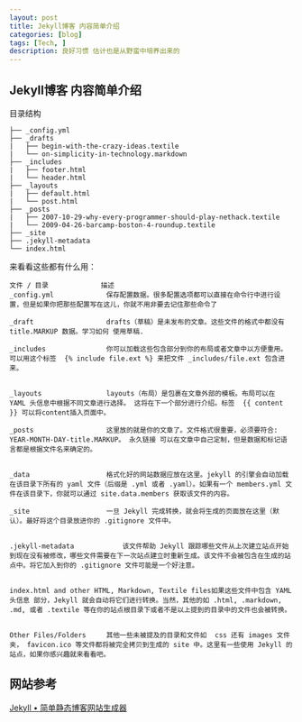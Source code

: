 ```yaml
---
layout: post
title: Jekyll博客 内容简单介绍
categories: [blog]
tags: [Tech, ]
description: 良好习惯 估计也是从野蛮中培养出来的
---
```



## Jekyll博客 内容简单介绍
目录结构

	├── _config.yml
	├── _drafts
	|   ├── begin-with-the-crazy-ideas.textile
	|   └── on-simplicity-in-technology.markdown
	├── _includes
	|   ├── footer.html
	|   └── header.html
	├── _layouts
	|   ├── default.html
	|   └── post.html
	├── _posts
	|   ├── 2007-10-29-why-every-programmer-should-play-nethack.textile
	|   └── 2009-04-26-barcamp-boston-4-roundup.textile
	├── _site
	├── .jekyll-metadata
	└── index.html

来看看这些都有什么用：

	文件 / 目录				描述
	_config.yml				保存配置数据。很多配置选项都可以直接在命令行中进行设置，但是如果你把那些配置写在这儿，你就不用非要去记住那些命令了

	_draft					drafts（草稿）是未发布的文章。这些文件的格式中都没有 title.MARKUP 数据。学习如何 使用草稿.	

	_includes				你可以加载这些包含部分到你的布局或者文章中以方便重用。可以用这个标签  {% include file.ext %} 来把文件 _includes/file.ext 包含进来。


	_layouts				layouts（布局）是包裹在文章外部的模板。布局可以在 YAML 头信息中根据不同文章进行选择。 这将在下一个部分进行介绍。标签  {{ content }} 可以将content插入页面中。
	
	_posts					这里放的就是你的文章了。文件格式很重要，必须要符合: YEAR-MONTH-DAY-title.MARKUP。 永久链接 可以在文章中自己定制，但是数据和标记语言都是根据文件名来确定的。


	_data					格式化好的网站数据应放在这里。jekyll 的引擎会自动加载在该目录下所有的 yaml 文件（后缀是 .yml 或者 .yaml）。如果有一个 members.yml 文件在该目录下，你就可以通过 site.data.members 获取该文件的内容。

	_site					一旦 Jekyll 完成转换，就会将生成的页面放在这里（默认）。最好将这个目录放进你的 .gitignore 文件中。


	.jekyll-metadata			该文件帮助 Jekyll 跟踪哪些文件从上次建立站点开始到现在没有被修改，哪些文件需要在下一次站点建立时重新生成。该文件不会被包含在生成的站点中。将它加入到你的 .gitignore 文件可能是一个好注意。


	index.html and other HTML, Markdown, Textile files如果这些文件中包含 YAML 头信息 部分，Jekyll 就会自动将它们进行转换。当然，其他的如 .html, .markdown, .md, 或者 .textile 等在你的站点根目录下或者不是以上提到的目录中的文件也会被转换。


	Other Files/Folders		其他一些未被提及的目录和文件如  css 还有 images 文件夹， favicon.ico 等文件都将被完全拷贝到生成的 site 中。这里有一些使用 Jekyll 的站点，如果你感兴趣就来看看吧。
		
	
## 网站参考

[Jekyll • 简单静态博客网站生成器](http://jekyllcn.com/docs/structure/)
	
	